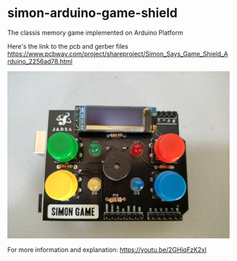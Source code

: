 # simon-arduino-game-shield
The classis memory game implemented on Arduino Platform


Here's the link to the pcb and gerber files
https://www.pcbway.com/project/shareproject/Simon_Says_Game_Shield_Arduino_2256ad78.html


![Simon PCB Shield Picture](Shield_Picture.jpg)


For more information and explanation:
https://youtu.be/2GHiqFzK2xI
